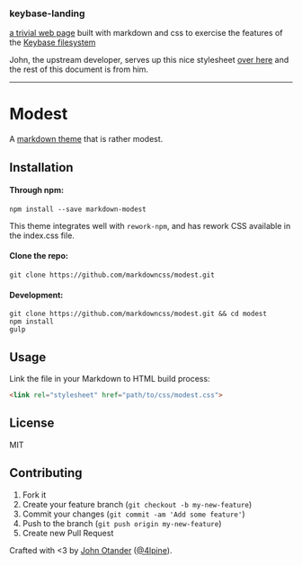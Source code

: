 ### keybase-landing

[a trivial web page](https://kourier.keybase.pub) built with markdown and css to exercise the features of the
[Keybase filesystem](https://keybase.io/docs/kbfs)

John, the upstream developer, serves up this nice stylesheet [over
here](https://github.com/markdowncss/modest) and the rest of this document is
from him.

****

# Modest

A [markdown theme](https://markdowncss.github.io) that is rather modest.

## Installation

#### Through npm:

```
npm install --save markdown-modest
```

This theme integrates well with `rework-npm`, and has rework CSS available in the index.css file.

#### Clone the repo:

```
git clone https://github.com/markdowncss/modest.git
```

#### Development:

```
git clone https://github.com/markdowncss/modest.git && cd modest
npm install
gulp
```

## Usage

Link the file in your Markdown to HTML build process:

```html
<link rel="stylesheet" href="path/to/css/modest.css">
```

## License

MIT

## Contributing

1. Fork it
2. Create your feature branch (`git checkout -b my-new-feature`)
3. Commit your changes (`git commit -am 'Add some feature'`)
4. Push to the branch (`git push origin my-new-feature`)
5. Create new Pull Request

Crafted with <3 by [John Otander](http://johnotander.com) ([@4lpine](https://twitter.com/4lpine)).
